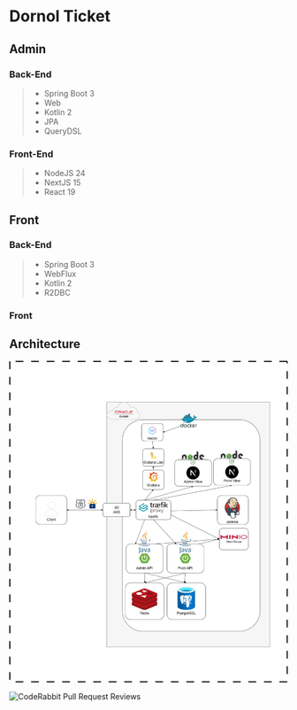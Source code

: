 # Dornol Ticket

## Admin

### Back-End

> - Spring Boot 3
> - Web
> - Kotlin 2
> - JPA
> - QueryDSL

### Front-End

> - NodeJS 24
> - NextJS 15
> - React 19


## Front

### Back-End

> - Spring Boot 3
> - WebFlux
> - Kotlin 2
> - R2DBC


### Front



## Architecture

![Dornol Ticket Architecture Diagram](diagram.webp)

![CodeRabbit Pull Request Reviews](https://img.shields.io/coderabbit/prs/github/dornol/dornol-ticket?utm_source=oss&utm_medium=github&utm_campaign=dornol%2Fdornol-ticket&labelColor=171717&color=FF570A&link=https%3A%2F%2Fcoderabbit.ai&label=CodeRabbit+Reviews)
